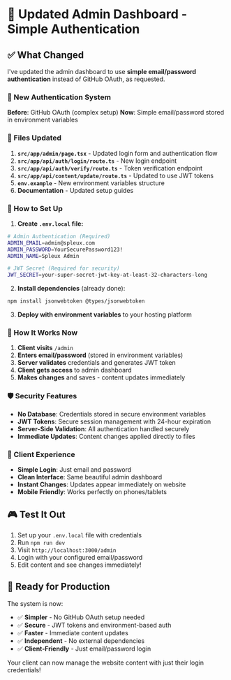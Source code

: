 # 🎉 Updated Admin Dashboard - Simple Authentication

## ✅ What Changed

I've updated the admin dashboard to use **simple email/password authentication** instead of GitHub OAuth, as requested.

### 🔐 New Authentication System

**Before**: GitHub OAuth (complex setup)
**Now**: Simple email/password stored in environment variables

### 📁 Files Updated

1. **`src/app/admin/page.tsx`** - Updated login form and authentication flow
2. **`src/app/api/auth/login/route.ts`** - New login endpoint
3. **`src/app/api/auth/verify/route.ts`** - Token verification endpoint
4. **`src/app/api/content/update/route.ts`** - Updated to use JWT tokens
5. **`env.example`** - New environment variables structure
6. **Documentation** - Updated setup guides

### 🚀 How to Set Up

1. **Create `.env.local` file:**
```bash
# Admin Authentication (Required)
ADMIN_EMAIL=admin@spleux.com
ADMIN_PASSWORD=YourSecurePassword123!
ADMIN_NAME=Spleux Admin

# JWT Secret (Required for security)
JWT_SECRET=your-super-secret-jwt-key-at-least-32-characters-long
```

2. **Install dependencies** (already done):
```bash
npm install jsonwebtoken @types/jsonwebtoken
```

3. **Deploy with environment variables** to your hosting platform

### 🎯 How It Works Now

1. **Client visits** `/admin`
2. **Enters email/password** (stored in environment variables)
3. **Server validates** credentials and generates JWT token
4. **Client gets access** to admin dashboard
5. **Makes changes** and saves - content updates immediately

### 🛡️ Security Features

- **No Database**: Credentials stored in secure environment variables
- **JWT Tokens**: Secure session management with 24-hour expiration
- **Server-Side Validation**: All authentication handled securely
- **Immediate Updates**: Content changes applied directly to files

### 📱 Client Experience

- **Simple Login**: Just email and password
- **Clean Interface**: Same beautiful admin dashboard
- **Instant Changes**: Updates appear immediately on website
- **Mobile Friendly**: Works perfectly on phones/tablets

## 🎮 Test It Out

1. Set up your `.env.local` file with credentials
2. Run `npm run dev`
3. Visit `http://localhost:3000/admin`
4. Login with your configured email/password
5. Edit content and see changes immediately!

## 🚀 Ready for Production

The system is now:
- ✅ **Simpler** - No GitHub OAuth setup needed
- ✅ **Secure** - JWT tokens and environment-based auth
- ✅ **Faster** - Immediate content updates
- ✅ **Independent** - No external dependencies
- ✅ **Client-Friendly** - Just email/password login

Your client can now manage the website content with just their login credentials!